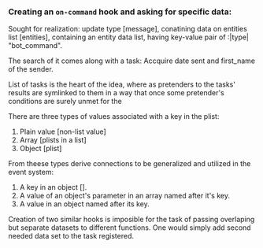 ### Creating an `on-command` hook and asking for specific data:

Sought for realization: update type [message],
conatining data on entities list [entities],
containing an entity data list,
having key-value pair of :|type| "bot_command".

The search of it comes along with a task: 
Accquire date sent and first_name of the sender.

List of tasks is the heart of the idea, where as 
pretenders to the tasks' results are symlinked to
them in a way that once some pretender's conditions 
are surely unmet for the 

There are three types of values associated with a key in the plist:
1. Plain value	[non-list value]
2. Array  		[plists in a list]
3. Object 		[plist]

From theese types derive connections to be generalized and utilized in the event system:
1. A key in an object [].
2. A value of an object's parameter in an array named after it's key.
3. A value in an object named after its key.



Creation of two similar hooks is imposible for the task of 
passing overlaping but separate datasets to different functions.
One would simply add second needed data set to the task registered.